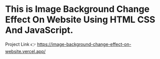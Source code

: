 # This is Image Background Change Effect On Website Using HTML CSS And JavaScript.

Project Link 👉 https://image-background-change-effect-on-website.vercel.app/